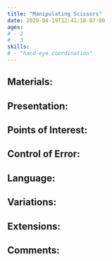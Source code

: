 ```yaml
---
title: "Manipulating Scissors"
date: 2020-04-19T12:41:18-07:00
ages:
# - 2
# - 3
skills:
# - "hand-eye coordination"
---
```


## Materials:

## Presentation:

## Points of Interest:

## Control of Error:

## Language:

## Variations:

## Extensions:

## Comments:
